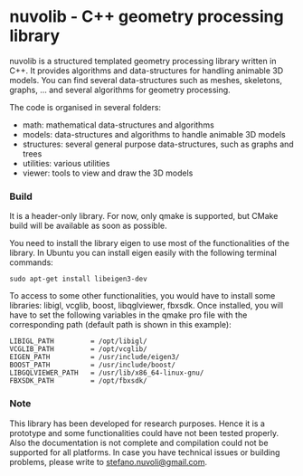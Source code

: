 # nuvolib - C++ geometry processing library

nuvolib is a structured templated geometry processing library written in C++. It provides algorithms and data-structures for handling animable 3D models. You can find several data-structures such as meshes, skeletons, graphs, ... and several algorithms for geometry processing.

The code is organised in several folders:
- math: mathematical data-structures and algorithms
- models: data-structures and algorithms to handle animable 3D models
- structures: several general purpose data-structures, such as graphs and trees
- utilities: various utilities
- viewer: tools to view and draw the 3D models

### Build
It is a header-only library. For now, only qmake is supported, but CMake build will be available as soon as possible. 

You need to install the library eigen to use most of the functionalities of the library. In Ubuntu you can install eigen easily with the following terminal commands:
```
sudo apt-get install libeigen3-dev
```

To access to some other functionalities, you would have to install some libraries: libigl, vcglib, boost, libqglviewer, fbxsdk. Once installed, you will have to set the following variables in the qmake pro file with the corresponding path (default path is shown in this example):
```
LIBIGL_PATH         = /opt/libigl/
VCGLIB_PATH         = /opt/vcglib/
EIGEN_PATH          = /usr/include/eigen3/
BOOST_PATH          = /usr/include/boost/
LIBGQLVIEWER_PATH   = /usr/lib/x86_64-linux-gnu/
FBXSDK_PATH         = /opt/fbxsdk/
```

### Note
This library has been developed for research purposes. Hence it is a prototype and some functionalities could have not been tested properly. Also the documentation is not complete and compilation could not be supported for all platforms. In case you have technical issues or building problems, please write to [stefano.nuvoli@gmail.com](mailto:stefano.nuvoli@gmail.com).
